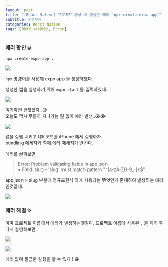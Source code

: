 ```yaml
---
layout: post
title: "[React-Native] 프로젝트 생성 시 발생한 에러 'npx create-expo-app'"
subtitle: #부제목
categories: React-Native
tags: [리액트 네이티브, Error]
---
```


### 에러 확인 💥
```bash
npx create-expo-app .
```

![](https://img1.daumcdn.net/thumb/R1280x0/?scode=mtistory2&fname=https%3A%2F%2Fblog.kakaocdn.net%2Fdn%2Fb36PZm%2FbtrZrc1Gs7F%2FS0USIkpENAIehQzNwVOk11%2Fimg.png)

`npx` 명령어를 사용해 expo app 을 생성하였다.

생성한 앱을 실행하기 위해 `expo start` 를 입력하였다.

![](https://img1.daumcdn.net/thumb/R1280x0/?scode=mtistory2&fname=https%3A%2F%2Fblog.kakaocdn.net%2Fdn%2FbfHuhS%2FbtrZsFvehRt%2FdzPWKsUgofABL38kpikB61%2Fimg.png)

여기까진 괜찮았지..😩
<br>
오늘도 역시 무탈히 지나가는 일 없이 에러 발생..😭😭

![](https://img1.daumcdn.net/thumb/R1280x0/?scode=mtistory2&fname=https%3A%2F%2Fblog.kakaocdn.net%2Fdn%2FXjy2w%2FbtrZrfKOXlE%2F8BHgXuRPzzwQQXKCVRDV30%2Fimg.png)

앱을 실행 시키고 QR 코드를 iPhone 에서 실행하자<br>
bundling 메세지와 함께 에러 메세지가 반긴다.

에러를 살펴보면,<br>

> Error: Problem validating fields in app.json.<br>
• Field: slug - 'slug' must match pattern "^[a-zA-Z0-9_\-]+$".

app.json > slug 부분에 정규표현식 외에 사용되는 무엇인가 존재하여 발생하는 에러인것같다.

![](https://img1.daumcdn.net/thumb/R1280x0/?scode=mtistory2&fname=https%3A%2F%2Fblog.kakaocdn.net%2Fdn%2FcgEjtD%2FbtrZqzC7Evh%2F6AujjAEApdCgxlxNaS10Hk%2Fimg.png)

### 에러 해결 ✨
아마 프로젝트 이름에서 에러가 발생하는것같다.
프로젝트 이름에 사용된 `.` 을 제거 후 다시 실행해보면,<br>

![](https://img1.daumcdn.net/thumb/R1280x0/?scode=mtistory2&fname=https%3A%2F%2Fblog.kakaocdn.net%2Fdn%2FdojXkK%2FbtrZlYXOE4e%2FBQ7M8GyVKHwzwq7P6kAwfK%2Fimg.png)

![](https://img1.daumcdn.net/thumb/R1280x0/?scode=mtistory2&fname=https%3A%2F%2Fblog.kakaocdn.net%2Fdn%2FbwAMdN%2FbtrZqz4fOA1%2F4C9XkaXvBDaB8BnQHZ2kw1%2Fimg.png)

에러 없이 깔끔한 실행을 할 수 있다 ! 😁